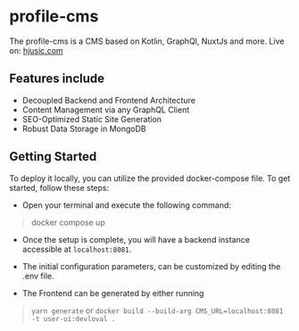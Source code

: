 # profile-cms
The profile-cms is a CMS based on Kotlin, GraphQl, NuxtJs and more. Live on: [hjusic.com](hjusic.com)

## Features include
* Decoupled Backend and Frontend Architecture
* Content Management via any GraphQL Client
* SEO-Optimized Static Site Generation
* Robust Data Storage in MongoDB

## Getting Started
To deploy it locally, you can utilize the provided docker-compose file. To get started, follow these steps:

* Open your terminal and execute the following command:
> docker compose up

* Once the setup is complete, you will have a backend instance accessible at `localhost:8081`.

* The initial configuration parameters, can be customized by editing the .env file.

* The Frontend can be generated by either running
 > `yarn generate` or `docker build --build-arg CMS_URL=localhost:8081 -t user-ui:devloval .`


